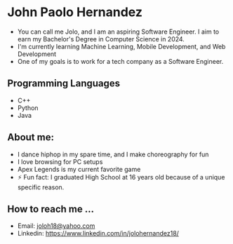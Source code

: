 # John Paolo Hernandez
- You can call me Jolo, and I am an aspiring Software Engineer. I aim to earn my Bachelor's Degree in Computer Science in 2024.
- I'm currently learning Machine Learning, Mobile Development, and Web Development
- One of my goals is to work for a tech company as a Software Engineer.

## Programming Languages
- C++
- Python
- Java

## About me:
- I dance hiphop in my spare time, and I make choreography for fun
- I love browsing for PC setups
- Apex Legends is my current favorite game
- ⚡ Fun fact: I graduated High School at 16 years old because of a unique specific reason.

## How to reach me ...
- Email: joloh18@yahoo.com
- Linkedin: https://www.linkedin.com/in/jolohernandez18/

<!--
**LudiJolo/Ludijolo** is a ✨ _special_ ✨ repository because its `README.md` (this file) appears on your GitHub profile.

Here are some ideas to get you started:

- 🔭 I’m currently working on ...
- 🌱 I’m currently learning ...
- 👯 I’m looking to collaborate on ...
- 🤔 I’m looking for help with ...
- 💬 Ask me about ...
- 📫 How to reach me: ...
- 😄 Pronouns: ...
- ⚡ Fun fact: ...
-->
